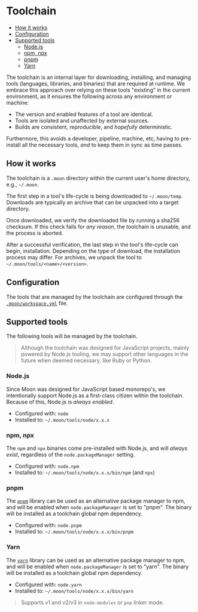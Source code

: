 # Toolchain

- [How it works](#how-it-works)
- [Configuration](#configuration)
- [Supported tools](#supported-tools)
  - [Node.js](#nodejs)
  - [npm, npx](#npm-npx)
  - [pnpm](#pnpm)
  - [Yarn](#yarn)

The toolchain is an internal layer for downloading, installing, and managing tools (languages,
libraries, and binaries) that are required at runtime. We embrace this approach over relying on
these tools "existing" in the current environment, as it ensures the following across any
environment or machine:

- The version and enabled features of a tool are identical.
- Tools are isolated and unaffected by external sources.
- Builds are consistent, reproducible, and _hopefully_ deterministic.

Furthermore, this avoids a developer, pipeline, machine, etc, having to pre-install all the
necessary tools, _and_ to keep them in sync as time passes.

## How it works

The toolchain is a `.moon` directory within the current user's home directory, e.g., `~/.moon`.

The first step in a tool's life-cycle is being downloaded to `~/.moon/temp`. Downloads are typically
an archive that can be unpacked into a target directory.

Once downloaded, we verify the downloaded file by running a sha256 checksum. If this check fails for
_any reason_, the toolchain is unusable, and the process is aborted.

After a successful verification, the last step in the tool's life-cycle can begin, installation.
Depending on the type of download, the installation process may differ. For archives, we unpack the
tool to `~/.moon/tools/<name>/<version>`.

## Configuration

The tools that are managed by the toolchain are configured through the
[`.moon/workspace.yml`](./workspace.md#workspaceyml) file.

## Supported tools

The following tools will be managed by the toolchain.

> Although the toolchain was designed for JavaScript projects, mainly powered by Node.js tooling, we
> may support other languages in the future when deemed necessary, like Ruby or Python.

### Node.js

Since Moon was designed for JavaScript based monorepo's, we intentionally support Node.js as a
first-class citizen within the toolchain. Because of this, Node.js is _always enabled_.

- Configured with: `node`
- Installed to: `~/.moon/tools/node/x.x.x`

### npm, npx

The `npm` and `npx` binaries come pre-installed with Node.js, and will _always exist_, regardless of
the `node.packageManager` setting.

- Configured with: `node.npm`
- Installed to: `~/.moon/tools/node/x.x.x/bin/npm` (and `npx`)

### pnpm

The [`pnpm`](https://pnpm.io) library can be used as an alternative package manager to npm, and will
be enabled when `node.packageManager` is set to "pnpm". The binary will be installed as a toolchain
global npm dependency.

- Configured with: `node.pnpm`
- Installed to: `~/.moon/tools/node/x.x.x/bin/pnpm`

### Yarn

The [`yarn`](https://yarnpkg.com) library can be used as an alternative package manager to npm, and
will be enabled when `node.packageManager` is set to "yarn". The binary will be installed as a
toolchain global npm dependency.

- Configured with: `node.yarn`
- Installed to: `~/.moon/tools/node/x.x.x/bin/yarn`

> Supports v1 and v2/v3 in `node-modules` or `pnp` linker mode.
